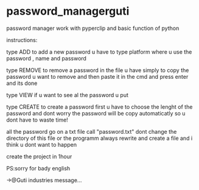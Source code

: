 # password_managerguti
password manager work with pyperclip and basic function of python

instructions:

type ADD to add a new password u have to 
type platform where u use the password , name and password

type REMOVE to remove a password in the file 
u have simply to  copy the password u want to remove and then
paste it in the cmd and press enter and  its done

type VIEW if u want to see al the password u put 

type CREATE to create a password first u have to choose 
the lenght of the password and dont worry the password
will be copy automaticatly so u dont have to waste time!

all the password go on a txt file call "password.txt"
dont change the directory of this file or the programm
always rewrite and create a file and i think u dont want 
to happen 

create the project in 1hour

PS:sorry for bady english

->@Guti industries message...
